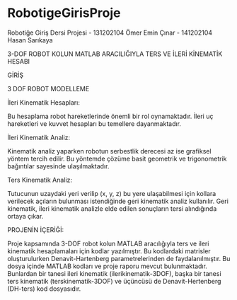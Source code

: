# RobotigeGirisProje
Robotiğe Giriş Dersi Projesi - 131202104 Ömer Emin Çınar - 141202104 Hasan Sarıkaya

3-DOF ROBOT KOLUN MATLAB ARACILIĞIYLA TERS VE İLERİ KİNEMATİK HESABI

GİRİŞ

3 DOF ROBOT MODELLEME

İleri Kinematik Hesapları:

Bu hesaplama robot hareketlerinde önemli bir rol oynamaktadır. İleri uç hareketleri ve kuvvet hesapları bu temellere dayanmaktadır.

İleri Kinematik Analiz:

Kinematik analiz yaparken robotun serbestlik derecesi az ise grafiksel yöntem tercih edilir. Bu yöntemde çözüme basit geometrik ve trigonometrik bağıntılar sayesinde ulaşılmaktadır.

Ters Kinematik Analiz:

Tutucunun uzaydaki yeri verilip (x, y, z) bu yere ulaşabilmesi için kollara verilecek açıların bulunması istendiğinde geri kinematik analiz kullanılır. Geri kinematik, ileri kinematik analizle elde edilen sonuçların tersi alındığında ortaya çıkar.

PROJENİN İÇERİĞİ:

Proje kapsamında 3-DOF robot kolun MATLAB aracılığıyla ters ve ileri kinematik hesaplamaları için kodlar yazılmıştır. Bu kodlardaki matrisler oluşturulurken Denavit-Hartenberg parametrelerinden de faydalanılmıştır. Bu dosya içinde MATLAB kodları ve proje raporu mevcut bulunmaktadır. Bunlardan bir tanesi ileri kinematik (ilerikinematik-3DOF), başka bir tanesi ters kinematik (terskinematik-3DOF) ve üçüncüsü de Denavit-Hertenberg (DH-ters) kod dosyasıdır.
